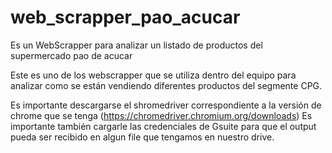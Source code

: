 # web_scrapper_pao_acucar
Es un WebScrapper para analizar un listado de productos del supermercado pao de acucar

Este es uno de los webscrapper que se utiliza dentro del equipo para analizar como se están vendiendo diferentes productos del segmente CPG.

Es importante descargarse el shromedriver correspondiente a la versión de chrome que se tenga (https://chromedriver.chromium.org/downloads)
Es importante también cargarle las credenciales de Gsuite para que el output pueda ser recibido en algun file que tengamos en nuestro drive.
